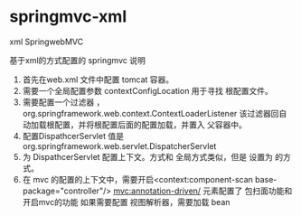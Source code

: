 # springmvc-xml
xml SpringwebMVC


基于xml的方式配置的 springmvc 说明

1. 首先在web.xml 文件中配置 tomcat 容器。
2. 需要一个全局配置参数 contextConfigLocation 用于寻找 根配置文件。
3. 需要配置一个过滤器 ， org.springframework.web.context.ContextLoaderListener 该过滤器回自动加载根配置，并将根配置后面的配置加载，并置入
   父容器中。
4. 配置DispathcerServlet 值是 org.springframework.web.servlet.DispatcherServlet
5. 为 DispathcerServlet 配置上下文。方式和 全局方式类似，但是 设置为 <init-parame> 的方式。
6. 在 mvc 的配置的上下文中，需要开启<context:component-scan base-package="controller"/> <mvc:annotation-driven/> 元素配置了 包扫面功能和 
   开启mvc的功能 如果需要配置 视图解析器，需要加载 bean 
